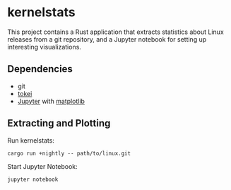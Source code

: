# kernelstats

This project contains a Rust application that extracts statistics about Linux releases from
a git repository, and a Jupyter notebook for setting up interesting visualizations.

## Dependencies

 * git
 * [tokei](https://github.com/Aaronepower/tokei)
 * [Jupyter](http://jupyter.org/) with [matplotlib](https://matplotlib.org/)

## Extracting and Plotting

Run kernelstats:

```
cargo run +nightly -- path/to/linux.git
```

Start Jupyter Notebook:

```
jupyter notebook
```

